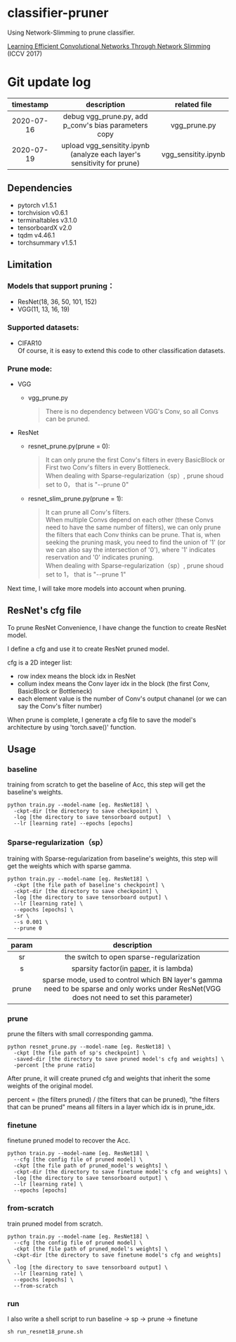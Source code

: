 # classifier-pruner
Using Network-Slimming to prune classifier.

[Learning Efficient Convolutional Networks Through Network Slimming](http://openaccess.thecvf.com/content_iccv_2017/html/Liu_Learning_Efficient_Convolutional_ICCV_2017_paper.html) (ICCV 2017)

# Git update log
| timestamp | description |  related file |  
| :---: | :-----:| :-----: |
|2020-07-16| debug vgg_prune.py, add p_conv's bias parameters copy | vgg_prune.py | 
|2020-07-19| upload vgg_sensitity.ipynb (analyze each layer's sensitivity for prune) | vgg_sensitity.ipynb |

## Dependencies
- pytorch v1.5.1
- torchvision v0.6.1
- terminaltables v3.1.0
- tensorboardX v2.0  
- tqdm v4.46.1
- torchsummary v1.5.1

## Limitation
### Models that support pruning：
- ResNet(18, 36, 50, 101, 152) 
- VGG(11, 13, 16, 19)

### Supported datasets:
- CIFAR10  
Of course, it is easy to extend this code to other classification datasets.  

### Prune mode:
- VGG
  + vgg_prune.py
    > There is no dependency between VGG's Conv, so all Convs can be pruned.  

- ResNet
  + resnet_prune.py(prune = 0): 
    > It can only prune the first Conv's filters in every BasicBlock or First two Conv's filters in every Bottleneck.   
    > When dealing with Sparse-regularization（sp）, prune shoud set to 0， that is "--prune 0"  
  + resnet_slim_prune.py(prune = 1):   
    > It can prune all Conv's filters.  
    > When multiple Convs depend on each other (these Convs need to have the same number of filters), we can only prune the filters that each Conv thinks can be prune. That is, when seeking the pruning mask, you need to find the union of '1' (or we can also say the intersection of '0'), where '1' indicates reservation and '0' indicates pruning.  
    > When dealing with Sparse-regularization（sp）, prune shoud set to 1， that is "--prune 1"  

Next time, I will take more models into account when pruning.

## ResNet's cfg file
To prune ResNet Convenience, I have change the function to create ResNet model.

I define a cfg and use it to create ResNet pruned model.

cfg  is a 2D integer list:
  - row index means the block idx in ResNet
  - collum index means the Conv layer idx in the block (the first Conv, BasicBlock or Bottleneck)
  - each element value is the number of Conv's output chananel (or we can say the Conv's filter number)

When prune is complete, I generate a cfg file to save the model's architecture by using 'torch.save()' function.

## Usage
### baseline
training from scratch to get the baseline of Acc, this step will get the baseline's weights.
```shell
python train.py --model-name [eg. ResNet18] \
  -ckpt-dir [the directory to save checkpoint] \
  -log [the directory to save tensorboard output]  \
  --lr [learning rate] --epochs [epochs]
```

### Sparse-regularization（sp）
training with Sparse-regularization from baseline's weights, this step will get the weights which with sparse gamma.
```shell
python train.py --model-name [eg. ResNet18] \
  -ckpt [the file path of baseline's checkpoint] \
  -ckpt-dir [the directory to save checkpoint] \
  -log [the directory to save tensorboard output] \
  --lr [learning rate] \
  --epochs [epochs] \
  -sr \
  --s 0.001 \
  --prune 0
```
| param | description |  
| :---: | :-----:| 
|    sr | the switch to open sparse-regularization |  
|     s | sparsity factor(in [paper](http://openaccess.thecvf.com/content_iccv_2017/html/Liu_Learning_Efficient_Convolutional_ICCV_2017_paper.html), it is lambda) |  
| prune | sparse mode, used to control which BN layer's gamma need to be sparse and only works under ResNet(VGG does not need to set this parameter) |  

### prune
prune the filters with small corresponding gamma.
```shell
python resnet_prune.py --model-name [eg. ResNet18] \
  -ckpt [the file path of sp's checkpoint] \
  -saved-dir [the directory to save pruned model's cfg and weights] \
  -percent [the prune ratio]
```
After prune, it will create pruned cfg and weights that inherit the some weights of the original model.

percent = (the filters pruned) / (the filters that can be pruned),  "the filters that can be pruned" means all filters in a layer which idx is in prune_idx.

### finetune 
finetune pruned model to recover the Acc.
```shell
python train.py --model-name [eg. ResNet18] \
  --cfg [the config file of pruned model] \
  -ckpt [the file path of pruned_model's weights] \
  -ckpt-dir [the directory to save finetune model's cfg and weights] \
  -log [the directory to save tensorboard output] \
  --lr [learning rate] \
  --epochs [epochs]
```

### from-scratch 
train pruned model from scratch.
```shell
python train.py --model-name [eg. ResNet18] \
  --cfg [the config file of pruned model] \
  -ckpt [the file path of pruned_model's weights] \
  -ckpt-dir [the directory to save finetune model's cfg and weights]  \
  -log [the directory to save tensorboard output] \
  --lr [learning rate] \
  --epochs [epochs] \
  --from-scratch
```

### run
I also write a shell script to run baseline -> sp -> prune -> finetune
```shell
sh run_resnet18_prune.sh
```
